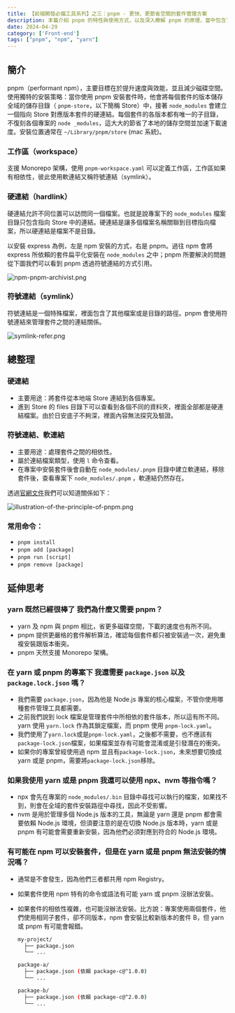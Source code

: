 ```yaml
---
title: 【前端開發必備工具系列】之三：pnpm - 更快、更節省空間的套件管理方案
description: 本篇介紹 pnpm 的特性與使用方式，以及深入瞭解 pnpm 的原理，當中包含了硬連結與符號連結的概念。
date: 2024-04-29
category: ['Front-end']
tags: ["pnpm", "npm", "yarn"]
---
```


## 簡介
pnpm（performant npm），主要目標在於提升速度與效能，並且減少磁碟空間。使用獨特的安裝策略：當你使用 pnpm 安裝套件時，他會將每個套件的版本儲存全域的儲存目錄（ `pnpm-store`，以下簡稱 Store）中，接著 `node_modules` 會建立一個指向 Store 對應版本套件的硬連結。每個套件的各版本都有唯一的子目錄，不復刻各個專案的 `node _modules`，這大大的節省了本地的儲存空間並加速下載速度。安裝位置通常在 `~/Library/pnpm/store` (mac 系統)。

### 工作區（workspace）
支援 Monorepo 架構，使用 `pnpm-workspace.yaml` 可以定義工作區，工作區如果有相依性，彼此使用軟連結又稱符號連結（symlink）。

### 硬連結（hardlink）
硬連結允許不同位置可以訪問同一個檔案。也就是說專案下的 `node_modules` 檔案目錄只包含指向 Store 中的連結。硬連結是讓多個檔案名稱關聯到目標指向檔案，所以硬連結是檔案不是目錄。

以安裝 express 為例，左是 npm 安裝的方式，右是 pnpm。過往 npm 會將 express 所依賴的套件扁平化安裝在 `node_modules` 之中；pnpm 所要解決的問題從下圖我們可以看到 pnpm 透過符號連結的方式引用。

![npm-pnpm-archivist.png](/blog/npm-pnpm-archivist.png)

### 符號連結（symlink）
符號連結是一個特殊檔案，裡面包含了其他檔案或是目錄的路徑。pnpm 會使用符號連結來管理套件之間的連結關係。

![symlink-refer.png](/blog/symlink-refer.png)

## 總整理

### 硬連結

- 主要用途：將套件從本地端 Store 連結到各個專案。
- 進到 Store 的 files 目錄下可以查看到各個不同的資料夾，裡面全部都是硬連結檔案。由於日安底子不夠深，裡面內容無法探究及驗證。

### 符號連結、軟連結

- 主要用途：處理套件之間的相依性。
- 屬於連結檔案類型，使用 `l` 命令查看。
- 在專案中安裝套件後會自動在 `node_modules/.pnpm` 目錄中建立軟連結，移除套件後，查看專案下 `node_modules/.pnpm` ，軟連結仍然存在。


透過[官網文件](/blog/https://pnpm.io/zh-TW/symlinked-node-modules-structure)我們可以知道關係如下：

![illustration-of-the-principle-of-pnpm.png](/blog/illustration-of-the-principle-of-pnpm.png)

### 常用命令：

- `pnpm install`
- `pnpm add [package]`
- `pnpm run [script]`
- `pnpm remove [package]`

## 延伸思考

### yarn 既然已經很棒了 我們為什麼又需要 pnpm？

- yarn 及 npm 與 pnpm 相比，省更多磁碟空間，下載的速度也有所不同。
- pnpm 提供更嚴格的套件解析算法，確認每個套件都只被安裝過一次，避免重複安裝跟版本衝突。
- pnpm 天然支援 Monorepo 架構。 

### 在 yarn 或 pnpm 的專案下 我還需要 `package.json` 以及 `package.lock.json` 嗎？
- 我們需要 `package.json`，因為他是 Node.js 專案的核心檔案，不管你使用哪種套件管理工具都需要。
- 之前我們說到 lock 檔案是管理套件中所相依的套件版本，所以這有所不同。yarn 使用 `yarn.lock` 作為其鎖定檔案，而 pnpm 使用 `pnpm-lock.yaml`。
- 我們使用了`yarn.lock`或是`pnpm-lock.yaml`，之後都不需要，也不應該有`package-lock.json`檔案，如果檔案並存有可能會混淆或是引發潛在的衝突。
- 如果你的專案曾經使用過 npm 並且有`package-lock.json`，未來想要切換成 yarn 或是 pnpm，需要將`package-lock.json`移除。

### 如果我使用 yarn 或是 pnpm 我還可以使用 npx、nvm 等指令嗎？
- npx 會先在專案的 `node_modules/.bin` 目錄中尋找可以執行的檔案，如果找不到，則會在全域的套件安裝路徑中尋找，因此不受影響。
- nvm 是用於管理多個 Node.js 版本的工具，無論是 yarn 還是 pnpm 都會需要依賴 Node.js 環境，但須要注意的是在切換 Node.js 版本時，yarn 或是 pnpm 有可能會需要重新安裝，因為他們必須對應到符合的 Node.js 環境。

### 有可能在 npm 可以安裝套件，但是在 yarn 或是 pnpm 無法安裝的情況嗎？

- 通常是不會發生，因為他們三者都共用 npm Registry。
- 如果套件使用 npm 特有的命令或語法有可能 yarn 或 pnpm 沒辦法安裝。
- 如果套件的相依性複雜，也可能沒辦法安裝。比方說：專案使用兩個套件，他們使用相同子套件，卻不同版本，npm 會安裝比較新版本的套件 B，但 yarn 或 pnpm 有可能會報錯。

  ```bash
  my-project/
    ├── package.json
    └── ...
  
  package-a/
    ├── package.json (依賴 package-c@^1.0.0)
    └── ...
  
  package-b/
    ├── package.json (依賴 package-c@^2.0.0)
    └── ...
  ```
